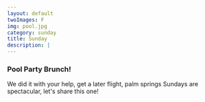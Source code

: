 ```yaml
---
layout: default
twoImages: F
img: pool.jpg
category: sunday
title: Sunday
description: |
---
```


### Pool Party Brunch!
We did it with your help, get a later flight, palm springs Sundays are spectacular, let's share this one!
